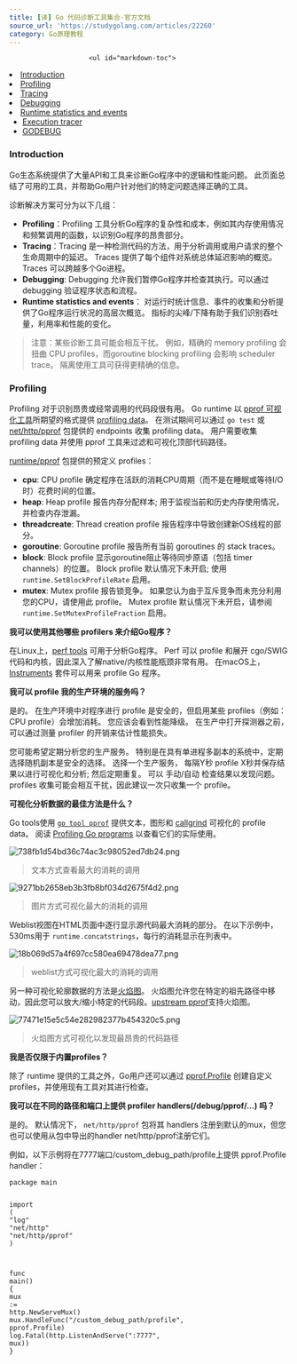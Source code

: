 ```yaml
---
title: [译] Go 代码诊断工具集合-官方文档
source_url: 'https://studygolang.com/articles/22260'
category: Go原理教程
---
```



						<ul id="markdown-toc">
  <li><a href="#introduction" id="markdown-toc-introduction">Introduction</a></li>
  <li><a href="#profiling" id="markdown-toc-profiling">Profiling</a></li>
  <li><a href="#tracing" id="markdown-toc-tracing">Tracing</a></li>
  <li><a href="#debugging" id="markdown-toc-debugging">Debugging</a></li>
  <li><a href="#runtime-statistics-and-events" id="markdown-toc-runtime-statistics-and-events">Runtime statistics and events</a>    <ul>
      <li><a href="#execution-tracer" id="markdown-toc-execution-tracer">Execution tracer</a></li>
      <li><a href="#godebug" id="markdown-toc-godebug">GODEBUG</a></li>
    </ul>
  </li>
</ul>

<h3 id="introduction">Introduction</h3>

<p>Go生态系统提供了大量API和工具来诊断Go程序中的逻辑和性能问题。 此页面总结了可用的工具，并帮助Go用户针对他们的特定问题选择正确的工具。</p>

<p>诊断解决方案可分为以下几组：</p>
<ul>
  <li><strong>Profiling</strong>：Profiling 工具分析Go程序的复杂性和成本，例如其内存使用情况和频繁调用的函数，以识别Go程序的昂贵部分。</li>
  <li><strong>Tracing</strong>：Tracing 是一种检测代码的方法，用于分析调用或用户请求的整个生命周期中的延迟。 Traces 提供了每个组件对系统总体延迟影响的概览。 Traces 可以跨越多个Go进程。</li>
  <li><strong>Debugging</strong>: Debugging 允许我们暂停Go程序并检查其执行。可以通过 debugging 验证程序状态和流程。</li>
  <li><strong>Runtime statistics and events</strong>： 对运行时统计信息、事件的收集和分析提供了Go程序运行状况的高层次概览。 指标的尖峰/下降有助于我们识别吞吐量，利用率和性能的变化。</li>
</ul>

<blockquote>
  <p>注意：某些诊断工具可能会相互干扰。 例如，精确的 memory profiling 会扭曲 CPU profiles，而goroutine blocking profiling 会影响 scheduler trace。 隔离使用工具可获得更精确的信息。</p>
</blockquote>

<h3 id="profiling">Profiling</h3>

<p>Profiling 对于识别昂贵或经常调用的代码段很有用。 Go runtime 以 <a href="https://github.com/google/pprof/blob/master/doc/README.md">pprof 可视化工具</a>所期望的格式提供 <a href="https://golang.org/pkg/runtime/pprof/">profiling data</a>。 在测试期间可以通过 <code class="highlighter-rouge">go test</code> 或 <a href="https://golang.org/pkg/net/http/pprof/">net/http/pprof</a> 包提供的 endpoints 收集 profiling data。 用户需要收集 profiling data 并使用 pprof 工具来过滤和可视化顶部代码路径。</p>

<p><a href="https://golang.org/pkg/runtime/pprof">runtime/pprof</a> 包提供的预定义 profiles：</p>

<ul>
  <li><strong>cpu</strong>: CPU profile 确定程序在活跃的消耗CPU周期（而不是在睡眠或等待I/O时）花费时间的位置。</li>
  <li><strong>heap</strong>: Heap profile  报告内存分配样本; 用于监视当前和历史内存使用情况，并检查内存泄漏。</li>
  <li><strong>threadcreate</strong>: Thread creation profile 报告程序中导致创建新OS线程的部分。</li>
  <li><strong>goroutine</strong>: Goroutine profile 报告所有当前 goroutines 的 stack traces。</li>
  <li><strong>block</strong>: Block profile 显示goroutine阻止等待同步原语（包括 timer channels）的位置。 Block profile 默认情况下未开启; 使用 <code class="highlighter-rouge">runtime.SetBlockProfileRate</code> 启用。</li>
  <li><strong>mutex</strong>: Mutex profile 报告锁竞争。 如果您认为由于互斥竞争而未充分利用您的CPU，请使用此 profile。 Mutex profile 默认情况下未开启，请参阅 <code class="highlighter-rouge">runtime.SetMutexProfileFraction</code> 启用。</li>
</ul>

<p><strong>我可以使用其他哪些 profilers 来介绍Go程序？</strong></p>

<p>在Linux上，<a href="https://perf.wiki.kernel.org/index.php/Tutorial">perf tools</a> 可用于分析Go程序。 Perf 可以 profile 和展开 cgo/SWIG 代码和内核，因此深入了解native/内核性能瓶颈非常有用。 在macOS上， <a href="https://developer.apple.com/library/content/documentation/DeveloperTools/Conceptual/InstrumentsUserGuide/">Instruments</a> 套件可以用来 profile Go 程序。</p>

<p><strong>我可以 profile 我的生产环境的服务吗？</strong></p>

<p>是的。 在生产环境中对程序进行 profile 是安全的，但启用某些 profiles（例如：CPU profile）会增加消耗。 您应该会看到性能降级。 在生产中打开探测器之前，可以通过测量 profiler 的开销来估计性能损失。</p>

<p>您可能希望定期分析您的生产服务。 特别是在具有单进程多副本的系统中，定期选择随机副本是安全的选择。 选择一个生产服务，  每隔Y秒 profile X秒并保存结果以进行可视化和分析; 然后定期重复。 可以 手动/自动 检查结果以发现问题。 profiles 收集可能会相互干扰，因此建议一次只收集一个 profile。</p>

<p><strong>可视化分析数据的最佳方法是什么？</strong></p>

<p>Go tools使用 <a href="https://github.com/google/pprof/blob/master/doc/README.md"><code class="highlighter-rouge">go tool pprof</code></a> 提供文本，图形和 <a href="http://valgrind.org/docs/manual/cl-manual.html">callgrind</a> 可视化的 profile data。 阅读 <a href="https://blog.golang.org/profiling-go-programs">Profiling Go programs</a> 以查看它们的实际使用。</p>

<p><img src="https://storage.googleapis.com/golangorg-assets/pprof-text.png" alt="738fb1d54bd36c74ac3c98052ed7db24.png"/></p>

<blockquote>
  <p>文本方式查看最大的消耗的调用</p>
</blockquote>

<p><img src="https://storage.googleapis.com/golangorg-assets/pprof-dot.png" alt="9271bb2658eb3b3fb8bf034d2675f4d2.png"/></p>

<blockquote>
  <p>图片方式可视化最大的消耗的调用</p>
</blockquote>

<p>Weblist视图在HTML页面中逐行显示源代码最大消耗的部分。 在以下示例中，530ms用于 <code class="highlighter-rouge">runtime.concatstrings</code>，每行的消耗显示在列表中。</p>

<p><img src="https://storage.googleapis.com/golangorg-assets/pprof-weblist.png" alt="18b069d57a4f697cc580ea69478dea77.png"/></p>

<blockquote>
  <p>weblist方式可视化最大的消耗的调用</p>
</blockquote>

<p>另一种可视化轮廓数据的方法是<a href="http://www.brendangregg.com/flamegraphs.html">火焰图</a>。 火焰图允许您在特定的祖先路径中移动，因此您可以放大/缩小特定的代码段。<a href="https://github.com/google/pprof">upstream pprof</a>支持火焰图。</p>

<p><img src="https://storage.googleapis.com/golangorg-assets/flame.png" alt="77471e15e5c54e282982377b454320c5.png"/></p>

<blockquote>
  <p>火焰图方式可视化以发现最昂贵的代码路径</p>
</blockquote>

<p><strong>我是否仅限于内置profiles？</strong></p>

<p>除了 runtime 提供的工具之外，Go用户还可以通过 <a href="https://golang.org/pkg/runtime/pprof/#Profile">pprof.Profile</a> 创建自定义 profiles，并使用现有工具对其进行检查。</p>

<p><strong>我可以在不同的路径和端口上提供 profiler handlers(/debug/pprof/…) 吗？</strong></p>

<p>是的。 默认情况下， <code class="highlighter-rouge">net/http/pprof</code> 包将其 handlers 注册到默认的mux，但您也可以使用从包中导出的handler net/http/pprof注册它们。</p>

<p>例如，以下示例将在7777端口/custom_debug_path/profile上提供 pprof.Profile handler：</p>

<div class="language-go highlighter-rouge"><div class="highlight"><pre class="highlight"><code><span class="k">package</span><span class="x"> </span><span class="n">main</span><span class="x">

</span><span class="k">import</span><span class="x"> </span><span class="p">(</span><span class="x">
	</span><span class="s">"log"</span><span class="x">
	</span><span class="s">"net/http"</span><span class="x">
	</span><span class="s">"net/http/pprof"</span><span class="x">
</span><span class="p">)</span><span class="x">

</span><span class="k">func</span><span class="x"> </span><span class="n">main</span><span class="p">()</span><span class="x"> </span><span class="p">{</span><span class="x">
	</span><span class="n">mux</span><span class="x"> </span><span class="o">:=</span><span class="x"> </span><span class="n">http</span><span class="o">.</span><span class="n">NewServeMux</span><span class="p">()</span><span class="x">
	</span><span class="n">mux</span><span class="o">.</span><span class="n">HandleFunc</span><span class="p">(</span><span class="s">"/custom_debug_path/profile"</span><span class="p">,</span><span class="x"> </span><span class="n">pprof</span><span class="o">.</span><span class="n">Profile</span><span class="p">)</span><span class="x">
	</span><span class="n">log</span><span class="o">.</span><span class="n">Fatal</span><span class="p">(</span><span class="n">http</span><span class="o">.</span><span class="n">ListenAndServe</span><span class="p">(</span><span class="s">":7777"</span><span class="p">,</span><span class="x"> </span><span class="n">mux</span><span class="p">))</span><span class="x">
</span><span class="p">}</span><span class="x">
</span></code></pre>